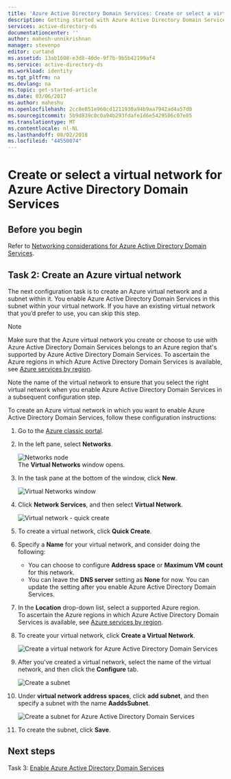 ```yaml
---
title: 'Azure Active Directory Domain Services: Create or select a virtual network | Microsoft Docs'
description: Getting started with Azure Active Directory Domain Services
services: active-directory-ds
documentationcenter: ''
author: mahesh-unnikrishnan
manager: stevenpo
editor: curtand
ms.assetid: 13ab1608-e3d8-40de-9f7b-9b5b42199af4
ms.service: active-directory-ds
ms.workload: identity
ms.tgt_pltfrm: na
ms.devlang: na
ms.topic: get-started-article
ms.date: 03/06/2017
ms.author: maheshu
ms.openlocfilehash: 2cc8e851e960cd1211930a94b9aa7942ad4a57d0
ms.sourcegitcommit: 5b9d839c0c0a94b293fdafe1d6e5429506c07e05
ms.translationtype: MT
ms.contentlocale: nl-NL
ms.lasthandoff: 08/02/2018
ms.locfileid: "44550074"
---
```

# <a name="create-or-select-a-virtual-network-for-azure-active-directory-domain-services"></a>Create or select a virtual network for Azure Active Directory Domain Services
## <a name="before-you-begin"></a>Before you begin
Refer to [Networking considerations for Azure Active Directory Domain Services](active-directory-ds-networking.md).

## <a name="task-2-create-an-azure-virtual-network"></a>Task 2: Create an Azure virtual network
The next configuration task is to create an Azure virtual network and a subnet within it. You enable Azure Active Directory Domain Services in this subnet within your virtual network. If you have an existing virtual network that you’d prefer to use, you can skip this step.

> [!NOTE]
> Make sure that the Azure virtual network you create or choose to use with Azure Active Directory Domain Services belongs to an Azure region that's supported by Azure Active Directory Domain Services. To ascertain the Azure regions in which Azure Active Directory Domain Services is available, see [Azure services by region](https://azure.microsoft.com/regions/#services/).
>
>Note the name of the virtual network to ensure that you select the right virtual network when you enable Azure Active Directory Domain Services in a subsequent configuration step.


To create an Azure virtual network in which you want to enable Azure Active Directory Domain Services, follow these configuration instructions:

1. Go to the [Azure classic portal](https://manage.windowsazure.com).
2. In the left pane, select **Networks**.

    ![Networks node](https://docstestmedia1.blob.core.windows.net/azure-media/articles/active-directory-domain-services/media/active-directory-domain-services-getting-started/networks-node.png)  
    The **Virtual Networks** window opens.
3. In the task pane at the bottom of the window, click **New**.

    ![Virtual Networks window](https://docstestmedia1.blob.core.windows.net/azure-media/articles/active-directory-domain-services/media/active-directory-domain-services-getting-started/virtual-networks.png)
4. Click **Network Services**, and then select **Virtual Network**.
    
    ![Virtual network - quick create](https://docstestmedia1.blob.core.windows.net/azure-media/articles/active-directory-domain-services/media/active-directory-domain-services-getting-started/virtual-network-quickcreate.png)
5. To create a virtual network, click **Quick Create**.
    
6. Specify a **Name** for your virtual network, and consider doing the following: 
    * You can choose to configure **Address space** or **Maximum VM count** for this network. 
    * You can leave the **DNS server** setting as **None** for now. You can update the setting after you enable Azure Active Directory Domain Services.
7. In the **Location** drop-down list, select a supported Azure region.  
    To ascertain the Azure regions in which Azure Active Directory Domain Services is available, see [Azure services by region](https://azure.microsoft.com/regions/#services/).
8. To create your virtual network, click **Create a Virtual Network**.

    ![Create a virtual network for Azure Active Directory Domain Services](https://docstestmedia1.blob.core.windows.net/azure-media/articles/active-directory-domain-services/media/active-directory-domain-services-getting-started/create-vnet.png)
9. After you've created a virtual network, select the name of the virtual network, and then click the **Configure** tab.

    ![Create a subnet](https://docstestmedia1.blob.core.windows.net/azure-media/articles/active-directory-domain-services/media/active-directory-domain-services-getting-started/create-vnet-properties.png)
10. Under **virtual network address spaces**, click **add subnet**, and then specify a subnet with the name **AaddsSubnet**. 

    ![Create a subnet for Azure Active Directory Domain Services](https://docstestmedia1.blob.core.windows.net/azure-media/articles/active-directory-domain-services/media/active-directory-domain-services-getting-started/create-vnet-add-subnet.png)

11. To create the subnet, click **Save**.

## <a name="next-steps"></a>Next steps
Task 3: [Enable Azure Active Directory Domain Services](active-directory-ds-getting-started-enableaadds.md)






